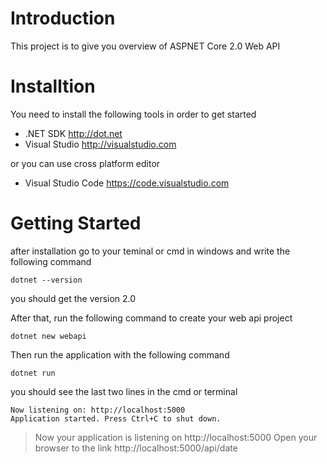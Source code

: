 # Introduction
This project is to give you overview of ASPNET Core 2.0 Web API

# Installtion
You need to install the following tools in  order to get started

* .NET SDK http://dot.net
* Visual Studio http://visualstudio.com

or you can use cross platform editor

* Visual Studio Code https://code.visualstudio.com

# Getting Started
after installation go to your teminal or cmd in windows and write the following command

```{r, engine='sh'}
dotnet --version
```

you should get the version 2.0

After that, run the following command to create your web api project

```{r, engine='sh'}
dotnet new webapi 
```

Then run the application with the following command

```{r, engine='sh'}
dotnet run
```

you should see the last two lines in the cmd or terminal

```{r, engine='sh'}
Now listening on: http://localhost:5000
Application started. Press Ctrl+C to shut down.
```

>  Now your application is listening on http://localhost:5000
> Open your browser to the link http://localhost:5000/api/date


